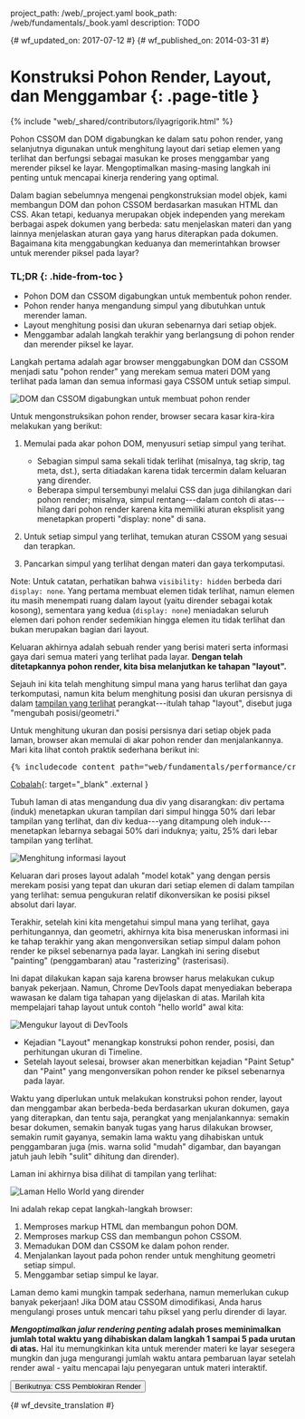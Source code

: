 project_path: /web/_project.yaml
book_path: /web/fundamentals/_book.yaml
description: TODO

{# wf_updated_on: 2017-07-12 #}
{# wf_published_on: 2014-03-31 #}

# Konstruksi Pohon Render, Layout, dan Menggambar {: .page-title }

{% include "web/_shared/contributors/ilyagrigorik.html" %}

Pohon CSSOM dan DOM digabungkan ke dalam satu pohon render, yang selanjutnya digunakan 
 untuk menghitung layout dari setiap elemen yang terlihat dan berfungsi sebagai masukan ke 
proses menggambar yang merender piksel ke layar. Mengoptimalkan masing-masing langkah 
ini penting untuk mencapai kinerja rendering yang optimal.

Dalam bagian sebelumnya mengenai pengkonstruksian model objek, kami membangun DOM dan
pohon CSSOM berdasarkan masukan HTML dan CSS. Akan tetapi, keduanya merupakan
objek independen yang merekam berbagai aspek dokumen yang berbeda: satu
menjelaskan materi dan yang lainnya menjelaskan aturan gaya yang harus
diterapkan pada dokumen. Bagaimana kita menggabungkan keduanya dan memerintahkan browser untuk merender
piksel pada layar?

### TL;DR {: .hide-from-toc }
- Pohon DOM dan CSSOM digabungkan untuk membentuk pohon render.
- Pohon render hanya mengandung simpul yang dibutuhkan untuk merender laman.
- Layout menghitung posisi dan ukuran sebenarnya dari setiap objek.
- Menggambar adalah langkah terakhir yang berlangsung di pohon render dan merender piksel ke layar.


Langkah pertama adalah agar browser menggabungkan DOM dan CSSOM menjadi satu "pohon render" yang merekam semua materi DOM yang terlihat pada laman dan semua informasi gaya CSSOM untuk setiap simpul.

<img src="images/render-tree-construction.png" alt="DOM dan CSSOM digabungkan untuk membuat pohon render" >

Untuk mengonstruksikan pohon render, browser secara kasar kira-kira melakukan yang berikut:

1. Memulai pada akar pohon DOM, menyusuri setiap simpul yang terihat.

    * Sebagian simpul sama sekali tidak terlihat (misalnya, tag skrip, tag meta, dst.), serta ditiadakan karena tidak tercermin dalam keluaran yang dirender.
    * Beberapa simpul tersembunyi melalui CSS dan juga dihilangkan dari pohon render; misalnya, simpul rentang---dalam contoh di atas---hilang dari pohon render karena kita memiliki aturan eksplisit yang menetapkan properti "display: none" di sana.

1. Untuk setiap simpul yang terlihat, temukan aturan CSSOM yang sesuai dan terapkan.
1. Pancarkan simpul yang terlihat dengan materi dan gaya terkomputasi.

Note: Untuk catatan, perhatikan bahwa `visibility: hidden` berbeda dari `display: none`. Yang pertama membuat elemen tidak terlihat, namun elemen itu masih menempati ruang dalam layout (yaitu dirender sebagai kotak kosong), sementara yang kedua (`display: none`) meniadakan seluruh elemen dari pohon render sedemikian hingga elemen itu tidak terlihat dan bukan merupakan bagian dari layout.

Keluaran akhirnya adalah sebuah render yang berisi materi serta informasi gaya dari semua materi yang terlihat pada layar.  **Dengan telah ditetapkannya pohon render, kita bisa melanjutkan ke tahapan "layout".**

Sejauh ini kita telah menghitung simpul mana yang harus terlihat dan gaya terkomputasi, namun kita belum menghitung posisi dan ukuran persisnya di dalam [tampilan yang terlihat](/web/fundamentals/design-and-ux/responsive/#set-the-viewport) perangkat---itulah tahap "layout", disebut juga "mengubah posisi/geometri."

Untuk menghitung ukuran dan posisi persisnya dari setiap objek pada laman, browser akan memulai di akar pohon render dan menjalankannya. Mari kita lihat contoh praktik sederhana berikut ini:

<pre class="prettyprint">
{% includecode content_path="web/fundamentals/performance/critical-rendering-path/_code/nested.html" region_tag="full" adjust_indentation="auto" %}
</pre>

[Cobalah](https://googlesamples.github.io/web-fundamentals/fundamentals/performance/critical-rendering-path/nested.html){: target="_blank" .external }

Tubuh laman di atas mengandung dua div yang disarangkan: div pertama (induk) menetapkan ukuran tampilan dari simpul hingga 50% dari lebar tampilan yang terlihat, dan div kedua---yang ditampung oleh induk---menetapkan lebarnya sebagai 50% dari induknya; yaitu, 25% dari lebar tampilan yang terlihat.

<img src="images/layout-viewport.png" alt="Menghitung informasi layout" >

Keluaran dari proses layout adalah "model kotak" yang dengan persis merekam posisi yang tepat dan ukuran dari setiap elemen di dalam tampilan yang terlihat: semua pengukuran relatif dikonversikan ke posisi piksel absolut dari layar.

Terakhir, setelah kini kita mengetahui simpul mana yang terlihat, gaya perhitungannya, dan geometri, akhirnya kita bisa meneruskan informasi ini ke tahap terakhir yang akan mengonversikan setiap simpul dalam pohon render ke piksel sebenarnya pada layar. Langkah ini sering disebut "painting" (penggambaran) atau "rasterizing" (rasterisasi).

Ini dapat dilakukan kapan saja karena browser harus melakukan cukup banyak pekerjaan. Namun, Chrome DevTools dapat menyediakan beberapa wawasan ke dalam tiga tahapan yang dijelaskan di atas. Marilah kita mempelajari tahap layout untuk contoh "hello world" awal kita:

<img src="images/layout-timeline.png" alt="Mengukur layout di DevTools" >

* Kejadian "Layout" menangkap konstruksi pohon render, posisi, dan perhitungan ukuran di Timeline.
* Setelah layout selesai, browser akan menerbitkan kejadian "Paint Setup" dan "Paint" yang mengonversikan pohon render ke piksel sebenarnya pada layar.

Waktu yang diperlukan untuk melakukan konstruksi pohon render, layout dan menggambar akan berbeda-beda berdasarkan ukuran dokumen, gaya yang diterapkan, dan tentu saja, perangkat yang menjalankannya: semakin besar dokumen, semakin banyak tugas yang harus dilakukan browser, semakin rumit gayanya, semakin lama waktu yang dihabiskan untuk penggambaran juga (mis. warna solid "mudah" digambar, dan bayangan jatuh jauh lebih "sulit" dihitung dan dirender).

Laman ini akhirnya bisa dilihat di tampilan yang terlihat:

<img src="images/device-dom-small.png" alt="Laman Hello World yang dirender" >

Ini adalah rekap cepat langkah-langkah browser:

1. Memproses markup HTML dan membangun pohon DOM.
1. Memproses markup CSS dan membangun pohon CSSOM.
1. Memadukan DOM dan CSSOM ke dalam pohon render.
1. Menjalankan layout pada pohon render untuk menghitung geometri setiap simpul.
1. Menggambar setiap simpul ke layar.

Laman demo kami mungkin tampak sederhana, namun memerlukan cukup banyak pekerjaan! Jika DOM atau CSSOM dimodifikasi, Anda harus mengulangi proses untuk mencari tahu piksel yang perlu dirender di layar.

**_Mengoptimalkan jalur rendering penting_ adalah proses meminimalkan jumlah total waktu yang dihabiskan dalam langkah 1 sampai 5 pada urutan di atas.** Hal itu memungkinkan kita untuk merender materi ke layar sesegera mungkin dan juga mengurangi jumlah waktu antara pembaruan layar setelah render awal - yaitu mencapai laju penyegaran untuk materi interaktif.

<a href="render-blocking-css" class="gc-analytics-event"
    data-category="CRP" data-label="Next / Render-Blocking CSS">
  <button>Berikutnya: CSS Pemblokiran Render</button>
</a>


{# wf_devsite_translation #}
